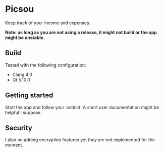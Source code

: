 # Picsou

Keep track of your income and expenses.

**Note: as long as you are not using a release, it might not build or the app might be unstable.**

## Build

Tested with the following configuration:

 + Clang 4.0
 + Qt 5.10.0

## Getting started

Start the app and follow your instinct. A short user documentation might be
helpful I suppose.

## Security

I plan on adding encryption features yet they are not implemented for the
moment.
